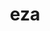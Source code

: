 ---
title: "eza"
layout: cache
categories: [package, develop]
meta: {"versions": ["0.15.3"], "compilers": ["gcc@=10.2.1", "gcc@=7.5.0"], "oss": ["centos7", "ubuntu18.04"], "platforms": ["linux"], "targets": ["x86_64_v3"], "stacks": ["developer-tools", "developer-tools-manylinux2014", "root"], "num_specs": 13, "num_specs_by_stack": {"root": 13, "developer-tools-manylinux2014": 2, "developer-tools": 4}}
spec_details: [{"hash": "7okquofwtm3h7flo7sva6ypkt5kg7v6n", "compiler": "gcc@=10.2.1", "versions": ["0.15.3"], "os": "centos7", "platform": "linux", "target": "x86_64_v3", "variants": ["build_system=cargo"], "stacks": ["root", "developer-tools-manylinux2014"], "size": "-", "tarball": "https://binaries.spack.io/develop/build_cache/linux-centos7-x86_64_v3/gcc-10.2.1/eza-0.15.3/linux-centos7-x86_64_v3-gcc-10.2.1-eza-0.15.3-7okquofwtm3h7flo7sva6ypkt5kg7v6n.spack"}, {"hash": "rt4bjx4buz2ggk3usa44ffq4lw37zkmw", "compiler": "gcc@=10.2.1", "versions": ["0.15.3"], "os": "centos7", "platform": "linux", "target": "x86_64_v3", "variants": ["build_system=cargo"], "stacks": ["root", "developer-tools-manylinux2014"], "size": "-", "tarball": "https://binaries.spack.io/develop/build_cache/linux-centos7-x86_64_v3/gcc-10.2.1/eza-0.15.3/linux-centos7-x86_64_v3-gcc-10.2.1-eza-0.15.3-rt4bjx4buz2ggk3usa44ffq4lw37zkmw.spack"}, {"hash": "kpwzolzo6of7xee2uwe3sfmld7wmlzo3", "compiler": "gcc@=10.2.1", "versions": ["0.15.3"], "os": "centos7", "platform": "linux", "target": "x86_64_v3", "variants": ["build_system=cargo"], "stacks": ["root"], "size": "-", "tarball": "https://binaries.spack.io/develop/build_cache/linux-centos7-x86_64_v3/gcc-10.2.1/eza-0.15.3/linux-centos7-x86_64_v3-gcc-10.2.1-eza-0.15.3-kpwzolzo6of7xee2uwe3sfmld7wmlzo3.spack"}, {"hash": "4zd7si6uwuvx3m426bnbbfjak24u5t35", "compiler": "gcc@=10.2.1", "versions": ["0.15.3"], "os": "centos7", "platform": "linux", "target": "x86_64_v3", "variants": ["build_system=cargo"], "stacks": ["root"], "size": "-", "tarball": "https://binaries.spack.io/develop/build_cache/linux-centos7-x86_64_v3/gcc-10.2.1/eza-0.15.3/linux-centos7-x86_64_v3-gcc-10.2.1-eza-0.15.3-4zd7si6uwuvx3m426bnbbfjak24u5t35.spack"}, {"hash": "wkrhciimpx2uze7xatvloh7rm7ljxjdo", "compiler": "gcc@=10.2.1", "versions": ["0.15.3"], "os": "centos7", "platform": "linux", "target": "x86_64_v3", "variants": ["build_system=cargo"], "stacks": ["root"], "size": "-", "tarball": "https://binaries.spack.io/develop/build_cache/linux-centos7-x86_64_v3/gcc-10.2.1/eza-0.15.3/linux-centos7-x86_64_v3-gcc-10.2.1-eza-0.15.3-wkrhciimpx2uze7xatvloh7rm7ljxjdo.spack"}, {"hash": "pyuhsw5e6ox7go5lkwu7mys3nwytlb4z", "compiler": "gcc@=10.2.1", "versions": ["0.15.3"], "os": "centos7", "platform": "linux", "target": "x86_64_v3", "variants": ["build_system=cargo"], "stacks": ["root"], "size": "-", "tarball": "https://binaries.spack.io/develop/build_cache/linux-centos7-x86_64_v3/gcc-10.2.1/eza-0.15.3/linux-centos7-x86_64_v3-gcc-10.2.1-eza-0.15.3-pyuhsw5e6ox7go5lkwu7mys3nwytlb4z.spack"}, {"hash": "vzch7sz6razoewn7e5v37ypbfh2w4qlv", "compiler": "gcc@=10.2.1", "versions": ["0.15.3"], "os": "centos7", "platform": "linux", "target": "x86_64_v3", "variants": ["build_system=cargo"], "stacks": ["root"], "size": "-", "tarball": "https://binaries.spack.io/develop/build_cache/linux-centos7-x86_64_v3/gcc-10.2.1/eza-0.15.3/linux-centos7-x86_64_v3-gcc-10.2.1-eza-0.15.3-vzch7sz6razoewn7e5v37ypbfh2w4qlv.spack"}, {"hash": "akhobnkl74wwnjbah22kjadjcrzrjo7u", "compiler": "gcc@=10.2.1", "versions": ["0.15.3"], "os": "centos7", "platform": "linux", "target": "x86_64_v3", "variants": ["build_system=cargo"], "stacks": ["root"], "size": "-", "tarball": "https://binaries.spack.io/develop/build_cache/linux-centos7-x86_64_v3/gcc-10.2.1/eza-0.15.3/linux-centos7-x86_64_v3-gcc-10.2.1-eza-0.15.3-akhobnkl74wwnjbah22kjadjcrzrjo7u.spack"}, {"hash": "xl7sexgu5yw4ogvqewvharhhygl35d3j", "compiler": "gcc@=10.2.1", "versions": ["0.15.3"], "os": "centos7", "platform": "linux", "target": "x86_64_v3", "variants": ["build_system=cargo"], "stacks": ["root"], "size": "-", "tarball": "https://binaries.spack.io/develop/build_cache/linux-centos7-x86_64_v3/gcc-10.2.1/eza-0.15.3/linux-centos7-x86_64_v3-gcc-10.2.1-eza-0.15.3-xl7sexgu5yw4ogvqewvharhhygl35d3j.spack"}, {"hash": "oofucqavpl3drwes35cs7hqavcaovyjc", "compiler": "gcc@=7.5.0", "versions": ["0.15.3"], "os": "ubuntu18.04", "platform": "linux", "target": "x86_64_v3", "variants": ["build_system=cargo"], "stacks": ["developer-tools", "root"], "size": "-", "tarball": "https://binaries.spack.io/develop/build_cache/linux-ubuntu18.04-x86_64_v3/gcc-7.5.0/eza-0.15.3/linux-ubuntu18.04-x86_64_v3-gcc-7.5.0-eza-0.15.3-oofucqavpl3drwes35cs7hqavcaovyjc.spack"}, {"hash": "euk2qhbojni3btmkvtlc4dykrqf2j3wm", "compiler": "gcc@=7.5.0", "versions": ["0.15.3"], "os": "ubuntu18.04", "platform": "linux", "target": "x86_64_v3", "variants": ["build_system=cargo"], "stacks": ["developer-tools", "root"], "size": "-", "tarball": "https://binaries.spack.io/develop/build_cache/linux-ubuntu18.04-x86_64_v3/gcc-7.5.0/eza-0.15.3/linux-ubuntu18.04-x86_64_v3-gcc-7.5.0-eza-0.15.3-euk2qhbojni3btmkvtlc4dykrqf2j3wm.spack"}, {"hash": "gczpuocx4kq6ho5hd7zdk7ht4wzmk7ua", "compiler": "gcc@=7.5.0", "versions": ["0.15.3"], "os": "ubuntu18.04", "platform": "linux", "target": "x86_64_v3", "variants": ["build_system=cargo"], "stacks": ["developer-tools", "root"], "size": "-", "tarball": "https://binaries.spack.io/develop/build_cache/linux-ubuntu18.04-x86_64_v3/gcc-7.5.0/eza-0.15.3/linux-ubuntu18.04-x86_64_v3-gcc-7.5.0-eza-0.15.3-gczpuocx4kq6ho5hd7zdk7ht4wzmk7ua.spack"}, {"hash": "v3few5h5us5h7mcaimcqdtsuzh3oj7px", "compiler": "gcc@=7.5.0", "versions": ["0.15.3"], "os": "ubuntu18.04", "platform": "linux", "target": "x86_64_v3", "variants": ["build_system=cargo"], "stacks": ["developer-tools", "root"], "size": "-", "tarball": "https://binaries.spack.io/develop/build_cache/linux-ubuntu18.04-x86_64_v3/gcc-7.5.0/eza-0.15.3/linux-ubuntu18.04-x86_64_v3-gcc-7.5.0-eza-0.15.3-v3few5h5us5h7mcaimcqdtsuzh3oj7px.spack"}]
---